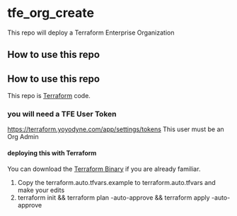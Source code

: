 # tfe_org_create
This repo will deploy a Terraform Enterprise Organization

## How to use this repo
## How to use this repo
This repo is [Terraform](https://www.terraform.io/) code. 
### you will need a TFE User Token
https://terraform.yoyodyne.com/app/settings/tokens
This user must be an Org Admin

#### deploying this with Terraform
You can download the [Terraform Binary](https://www.terraform.io/downloads.html) if you are already familiar. 
1. Copy the terraform.auto.tfvars.example to terraform.auto.tfvars and make your edits
1. terraform init && terraform plan -auto-approve && terraform apply -auto-approve


